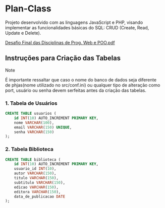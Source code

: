 # Plan-Class

Projeto desenvolvido com as linguagens JavaScript e PHP, visando implementar as funcionalidades básicas do SQL: CRUD (Create, Read, Update e Delete).

[Desafio Final das Disciplinas de Prog. Web e POO.pdf](https://github.com/user-attachments/files/15976957/Desafio.Final.das.Disciplinas.de.Prog.Web.e.POO.pdf)



## Instruções para Criação das Tabelas

>[!NOTE]
>É importante ressaltar que caso o nome do banco de dados seja diferente de phjas(nome utilizado no src/conf.ini) ou qualquer tipo de alteração como port, usuário ou senha devem serfeitas
>antes da criação das tabelas.

### 1. Tabela de Usuários

```sql 
CREATE TABLE usuarios (
    id INT(10) AUTO_INCREMENT PRIMARY KEY,
    nome VARCHAR(100),
    email VARCHAR(150) UNIQUE,
    senha VARCHAR(150)
);

```

### 2. Tabela Biblioteca

```sql
CREATE TABLE biblioteca (
    id INT(10) AUTO_INCREMENT PRIMARY KEY,
    usuario_id INT(10),
    autor VARCHAR(150),
    titulo VARCHAR(150),
    subtitulo VARCHAR(150),
    edicao VARCHAR(150),
    editora VARCHAR(150),
    data_de_publicacao DATE
);

```
